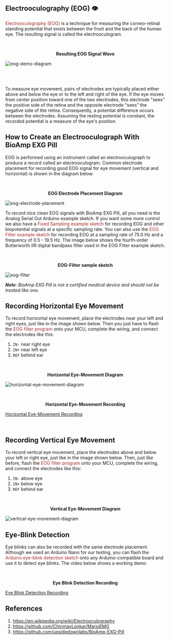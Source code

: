 ## Electrooculography (EOG) &#128065;

   
<a href="https://en.wikipedia.org/wiki/Electrooculography" style="color: brown; text-decoration: none;"> Electrooculography (EOG)</a>
  is a technique for measuring the corneo-retinal standing potential that exists between the front and the back of the human eye. The resulting signal is called the electrooculogram.

  <br>

<p style="text-align: center;"> <b> Resulting EOG Signal Wave </b></p>

![eog-demo-diagram](images/EOG/bioamp-exg-pill-eog-demo.jpg)

<br><br>

To measure eye movement, pairs of electrodes are typically placed either above and below the eye or to the left and right of the eye. If the eye moves from center position toward one of the two electrodes, this electrode "sees" the positive side of the retina and the opposite electrode "sees" the negative side of the retina. Consequently, a potential difference occurs between the electrodes. Assuming the resting potential is constant, the recorded potential is a measure of the eye's position.


## How to Create an Electrooculograph With BioAmp EXG Pill

EOG is performed using an instrument called an electrooculograph to produce a record called an electrooculogram. Common electrode placement for recording good EOG signal for eye movement (vertical and horizontal) is shown in the diagram below.

<br>

<p style="text-align: center;"> <b> EOG Electrode Placement Diagram </b></p>

![eog-electrode-placement](images/EOG/bioamp-exg-pill-eog-electrode-placement.jpg)


To record nice clean EOG signals with BioAmp EXG Pill, all you need is the Analog Serial Out Arduino example sketch. If you want some more control we also have a <a href="https://github.com/upsidedownlabs/BioAmp-EXG-Pill/tree/main/software/FixedSampling" style="color: brown; text-decoration: none;"> Fixed Sampling example sketch</a>
 for recording EOG and other biopotential signals at a specific sampling rate. You can also use the <a href="https://github.com/upsidedownlabs/BioAmp-EXG-Pill/blob/main/software/EOGFilter/EOGFilter.ino" style="color: brown; text-decoration: none;"> EOG Filter example sketch</a>  for recording EOG at a sampling rate of 75.0 Hz and a frequency of 0.5 - 19.5 Hz. The image below shows the fourth-order Butterworth IIR digital bandpass filter used in the EOG Filter example sketch.

<br>

<p style="text-align: center;"> <b> EOG-Filter sample sketch </b></p>

![eog-filter](images/EOG/bioamp-exg-pill-eogfilter.jpg)

_**Note**: BioAmp EXG Pill is not a certified medical device and should not be treated like one._

## Recording Horizontal Eye Movement

To record horizontal eye movement, place the electrodes near your left and right eyes, just like in the image shown below. Then you just have to flash the <a href="https://github.com/upsidedownlabs/BioAmp-EXG-Pill/blob/main/software/EOGFilter/EOGFilter.ino" style="color: brown; text-decoration: none;"> EOG filter program </a>  onto your MCU, complete the wiring, and connect the electrodes like this:

1. `IN-` near right eye
2. `IN+` near left eye
3. `REF` behind ear

<br>

<p style="text-align: center;"> <b> Horizontal Eye-Movement Diagram </b></p>

![horizontal-eye-movement-diagram](images/EOG/bioamp-exg-pill-electrooculography-horizontal.jpg)

<br>

<p style="text-align: center;"> <b> Horizontal Eye-Movement Recording</b></p>

<div class="video-container">

[Horizontal Eye-Movement Recording](https://player.vimeo.com/video/605740636?h=68382bb00a ':include :type=iframe frameborder=0')

</div>

<br>

## Recording Vertical Eye Movement

To record vertical eye movement, place the electrodes above and below your left or right eye, just like in the image shown below. Then, just like before, flash the <a href="https://github.com/upsidedownlabs/BioAmp-EXG-Pill/blob/main/software/EOGFilter/EOGFilter.ino" style="color: brown; text-decoration: none;"> EOG filter program </a> onto your MCU, complete the wiring, and connect the electrodes like this:

1. `IN-` above eye
2. `IN+` below eye
3. `REF` behind ear

<br>

<p style="text-align: center;"> <b> Vertical Eye-Movement Diagram </b></p>

![vertical-eye-movement-diagram](images/EOG/bioamp-exg-pill-electrooculography-vertical.jpg)

## Eye-Blink Detection

Eye blinks can also be recorded with the same electrode placement. Although we used an Arduino Nano for our testing, you can flash the <a href="https://github.com/upsidedownlabs/BioAmp-EXG-Pill/blob/main/software/EyeBlinkDetection/EyeBlinkDetection.ino" style="color: brown; text-decoration: none;"> Arduino eye-blink detection sketch</a>
onto any Arduino-compatible board and use it to detect eye blinks. The video below shows a working demo:

<br>

<p style="text-align: center;"> <b> Eye Blink Detection Recording </b></p>

<div class="video-container">

[Eye Blink Detection Recording](https://player.vimeo.com/video/605736032?h=bf6b7bcb55 ':include :type=iframe frameborder=0')

</div>

## References

1. <a href="https://en.wikipedia.org/wiki/Electrooculography" style="color: brown; text-decoration: none;"> https://en.wikipedia.org/wiki/Electrooculography</a>
2. <a href="https://github.com/ChinmayLonkar/MarioEMG" style="color: brown; text-decoration: none;">https://github.com/ChinmayLonkar/MarioEMG</a>
3. <a href="https://github.com/upsidedownlabs/BioAmp-EXG-Pill" style="color: brown; text-decoration: none;">https://github.com/upsidedownlabs/BioAmp-EXG-Pill</a>
